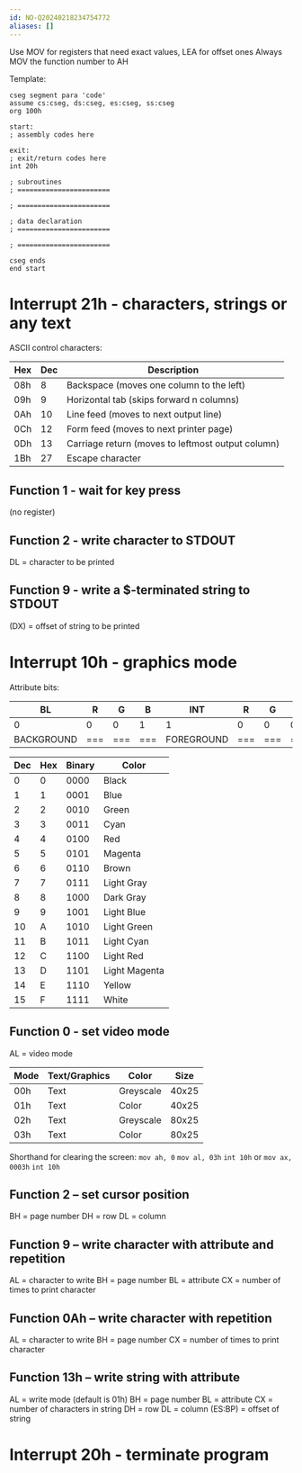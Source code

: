 ```yaml
---
id: NO-Q20240218234754772
aliases: []
---
```

Use MOV for registers that need exact values, LEA for offset ones
Always MOV the function number to AH

Template:
```
cseg segment para 'code'
assume cs:cseg, ds:cseg, es:cseg, ss:cseg
org 100h

start:
; assembly codes here

exit:
; exit/return codes here
int 20h

; subroutines
; =======================

; =======================

; data declaration
; =======================

; =======================

cseg ends
end start
```
# Interrupt 21h - characters, strings or any text

ASCII control characters:

| Hex | Dec | Description |
| ---- | ---- | ---- |
| 08h | 8 | Backspace (moves one column to the left) |
| 09h | 9 | Horizontal tab (skips forward n columns) |
| 0Ah | 10 | Line feed (moves to next output line) |
| 0Ch | 12 | Form feed (moves to next printer page) |
| 0Dh | 13 | Carriage return (moves to leftmost output column) |
| 1Bh | 27 | Escape character |
## Function 1 - wait for key press

(no register)
## Function 2 - write character to STDOUT

DL = character to be printed
## Function 9 - write a $-terminated string to STDOUT

(DX) = offset of string to be printed
# Interrupt 10h - graphics mode

Attribute bits:

| BL | R | G | B | INT | R | G | B |
| ---- | ---- | ---- | ---- | ---- | ---- | ---- | ---- |
| 0 | 0 | 0 | 1 | 1 | 0 | 0 | 0 |
| BACKGROUND | ===<br> | === | === | FOREGROUND | === | === | === |

| Dec | Hex | Binary | Color |
| ---- | ---- | ---- | ---- |
| 0 | 0 | 0000 | Black |
| 1 | 1 | 0001 | Blue |
| 2 | 2 | 0010 | Green |
| 3 | 3 | 0011 | Cyan |
| 4 | 4 | 0100 | Red |
| 5 | 5 | 0101 | Magenta |
| 6 | 6 | 0110 | Brown |
| 7 | 7 | 0111 | Light Gray |
| 8 | 8 | 1000 | Dark Gray |
| 9 | 9 | 1001 | Light Blue |
| 10 | A | 1010 | Light Green |
| 11 | B | 1011 | Light Cyan |
| 12 | C | 1100 | Light Red |
| 13 | D | 1101 | Light Magenta |
| 14 | E | 1110 | Yellow |
| 15 | F | 1111 | White |
## Function 0 - set video mode

AL = video mode

| Mode | Text/Graphics | Color | Size |
| ---- | ---- | ---- | ---- |
| 00h | Text | Greyscale | 40x25 |
| 01h | Text | Color | 40x25 |
| 02h | Text | Greyscale | 80x25 |
| 03h | Text | Color | 80x25 |

Shorthand for clearing the screen:
`mov ah, 0`
`mov al, 03h`
`int 10h`
or
`mov ax, 0003h`
`int 10h`
## Function 2 – set cursor position

BH = page number
DH = row
DL = column
## Function 9 – write character with attribute and repetition

AL = character to write
BH = page number
BL = attribute
CX = number of times to print character
## Function 0Ah – write character with repetition

AL = character to write
BH = page number
CX = number of times to print character
## Function 13h – write string with attribute

AL = write mode (default is 01h)
BH = page number
BL = attribute
CX = number of characters in string
DH = row
DL = column
(ES:BP) = offset of string

# Interrupt 20h - terminate program